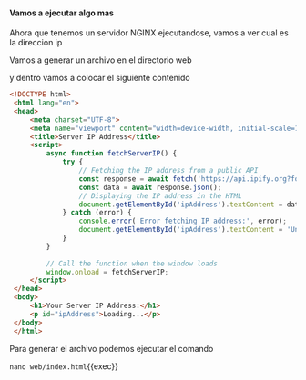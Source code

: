 #### Vamos a ejecutar algo mas
Ahora que tenemos un servidor NGINX ejecutandose, vamos a ver cual es la direccion ip

Vamos a generar un archivo en el directorio web

y dentro vamos a colocar el siguiente contenido

```html
<!DOCTYPE html>
 <html lang="en">
 <head>
     <meta charset="UTF-8">
     <meta name="viewport" content="width=device-width, initial-scale=1.0">
     <title>Server IP Address</title>
     <script>
         async function fetchServerIP() {
             try {
                 // Fetching the IP address from a public API
                 const response = await fetch('https://api.ipify.org?format=json');
                 const data = await response.json();
                 // Displaying the IP address in the HTML
                 document.getElementById('ipAddress').textContent = data.ip;
             } catch (error) {
                 console.error('Error fetching IP address:', error);
                 document.getElementById('ipAddress').textContent = 'Unable to retrieve IP address';
             }
         }
 
         // Call the function when the window loads
         window.onload = fetchServerIP;
     </script>
 </head>
 <body>
     <h1>Your Server IP Address:</h1>
     <p id="ipAddress">Loading...</p>
 </body>
 </html>
```

Para generar el archivo podemos ejecutar el comando

`nano web/index.html`{{exec}}
